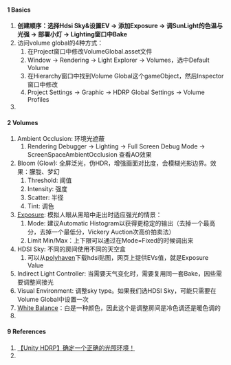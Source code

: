 

#### 1 Basics

1. **创建顺序：选择Hdsi Sky&设置EV → 添加Exposure → 调SunLight的色温与光强 → 部署小灯  → Lighting窗口中Bake**
2. 访问volume global的4种方式：
   1. 在Project窗口中修改VolumeGlobal.asset文件
   2. Window → Rendering → Light Explorer → Volumes，选中Default Volume
   3. 在Hierarchy窗口中找到Volume Global这个gameObject，然后Inspector窗口中修改
   4. Project Settings → Graphic → HDRP Global Settings → Volume Profiles
3. 



#### 2 Volumes

1. Ambient Occlusion: 环境光遮蔽
   1. Rendering Debugger → Lighting → Full Screen Debug Mode → ScreenSpaceAmbientOcclusion 查看AO效果
2. Bloom (Glow): 全屏泛光，伪HDR，增强画面对比度，会模糊光影边界。效果：朦胧、梦幻
   1. Threshold: 阈值
   2. Intensity: 强度
   3. Scatter: 半径
   4. Tint: 调色
3. [Exposure](https://docs.unity3d.com/Packages/com.unity.render-pipelines.high-definition@13.1/manual/Physical-Light-Units.html#lighting-and-exposure-diagram): 模拟人眼从黑暗中走出时适应强光的情景：
   1. Mode: 建议Automatic Histogram以获得更稳定的输出（去掉一个最高分，去掉一个最低分，Vickery Auction次高价拍卖法）
   2. Limit Min/Max：上下限可以通过在Mode=Fixed的时候调出来
4. HDSI Sky: 不同的房间使用不同的天空盒
   1. 可以从[polyhaven](https://polyhaven.com/hdris)下载hdsi贴图，网页上提供EVs值，就是Exposure Value
5. Indirect Light Controller: 当需要天气变化时，需要复用同一套Bake，因些需要调整间接光
6. Visual Environment: 调整sky type。如果我们选HDSI Sky，可能只需要在Volume Global中设置一次
7. [White Balance](https://docs.unity3d.com/Packages/com.unity.render-pipelines.high-definition@13.1/manual/Post-Processing-White-Balance.html)：白是一种颜色，因此这个是调整房间是冷色调还是暖色调的
8. 







#### 9 References

1. [【Unity HDRP】确定一个正确的光照环境！](https://www.bilibili.com/video/BV1ze411g7PF)
2. 